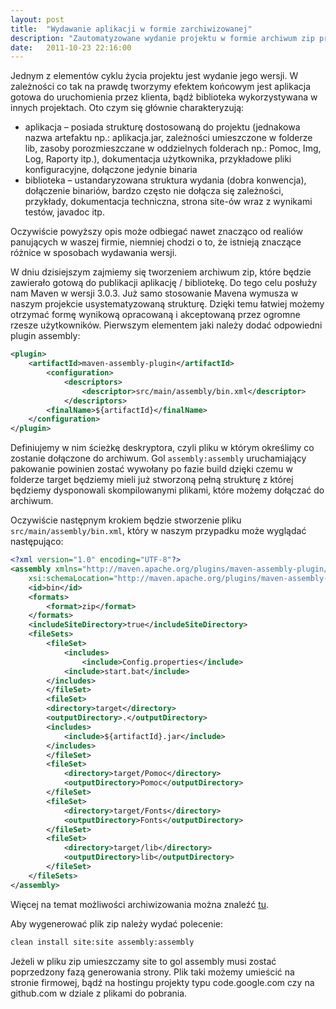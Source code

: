 ```yaml
---
layout: post
title:  "Wydawanie aplikacji w formie zarchiwizowanej"
description: "Zautomatyzowane wydanie projektu w formie archiwum zip przy pomocy Mavena"
date:   2011-10-23 22:16:00
---
```


Jednym z elementów cyklu życia projektu jest wydanie jego wersji. W zależności co tak na prawdę tworzymy efektem końcowym jest aplikacja gotowa do uruchomienia przez klienta, bądź biblioteka wykorzystywana w innych projektach. Oto czym się głównie charakteryzują:

 * aplikacja – posiada strukturę dostosowaną do projektu (jednakowa nazwa artefaktu np.: aplikacja.jar, zależności umieszczone w folderze lib, zasoby porozmieszczane w oddzielnych folderach np.: Pomoc, Img, Log, Raporty itp.), dokumentacja użytkownika, przykładowe pliki konfiguracyjne, dołączone jedynie binaria
 * biblioteka – ustandaryzowana struktura wydania (dobra konwencja), dołączenie binariów, bardzo często nie dołącza się zależności, przykłady, dokumentacja techniczna, strona site-ów wraz z wynikami testów, javadoc itp.

Oczywiście powyższy opis może odbiegać nawet znacząco od realiów panujących w waszej firmie, niemniej chodzi o to, że istnieją znaczące różnice w sposobach wydawania wersji.

W dniu dzisiejszym zajmiemy się tworzeniem archiwum zip, które będzie zawierało gotową do publikacji aplikację / bibliotekę. Do tego celu posłuży nam Maven w wersji 3.0.3. Już samo stosowanie Mavena wymusza w naszym projekcie usystematyzowaną strukturę. Dzięki temu łatwiej możemy otrzymać formę wynikową opracowaną i akceptowaną przez ogromne rzesze użytkowników.
Pierwszym elementem jaki należy dodać odpowiedni plugin assembly:

```xml
<plugin>
	<artifactId>maven-assembly-plugin</artifactId>
		<configuration>
			<descriptors>
				<descriptor>src/main/assembly/bin.xml</descriptor>
			</descriptors>
		<finalName>${artifactId}</finalName>
	</configuration>
</plugin>
```

Definiujemy w nim ścieżkę deskryptora, czyli pliku w którym określimy co zostanie dołączone do archiwum. Gol ```assembly:assembly``` uruchamiający pakowanie powinien zostać wywołany po fazie build dzięki czemu w folderze target będziemy mieli już stworzoną pełną strukturę z której będziemy dysponowali skompilowanymi plikami, które możemy dołączać do archiwum.

Oczywiście następnym krokiem będzie stworzenie pliku ```src/main/assembly/bin.xml```, który w naszym przypadku może wyglądać następująco:

```xml
<?xml version="1.0" encoding="UTF-8"?>
<assembly xmlns="http://maven.apache.org/plugins/maven-assembly-plugin/assembly/1.1.2" xmlns:xsi="http://www.w3.org/2001/XMLSchema-instance"
	xsi:schemaLocation="http://maven.apache.org/plugins/maven-assembly-plugin/assembly/1.1.2 http://maven.apache.org/xsd/assembly-1.1.2.xsd">>
	<id>bin</id>
	<formats>
		<format>zip</format>
	</formats>
	<includeSiteDirectory>true</includeSiteDirectory>
	<fileSets>
		<fileSet>
			<includes>
				<include>Config.properties</include>
			<include>start.bat</include>
		</includes>
		</fileSet>
		<fileSet>
		<directory>target</directory>
		<outputDirectory>.</outputDirectory>
		<includes>
			<include>${artifactId}.jar</include>
		</includes>
		</fileSet>
		<fileSet>
			<directory>target/Pomoc</directory>
			<outputDirectory>Pomoc</outputDirectory>
		</fileSet>
		<fileSet>
			<directory>target/Fonts</directory>
			<outputDirectory>Fonts</outputDirectory>
		</fileSet>
		<fileSet>
			<directory>target/lib</directory>
			<outputDirectory>lib</outputDirectory>
		</fileSet>
	</fileSets>
</assembly>
```

Więcej na temat możliwości archiwizowania można znaleźć [tu](http://maven.apache.org/plugins/maven-assembly-plugin/assembly.html).

Aby wygenerować plik zip należy wydać polecenie:

```bash
clean install site:site assembly:assembly
```

Jeżeli w pliku zip umieszczamy site to gol assembly musi zostać poprzedzony fazą generowania strony.
Plik taki możemy umieścić na stronie firmowej, bądź na hostingu projekty typu code.google.com czy na github.com w dziale z plikami do pobrania.